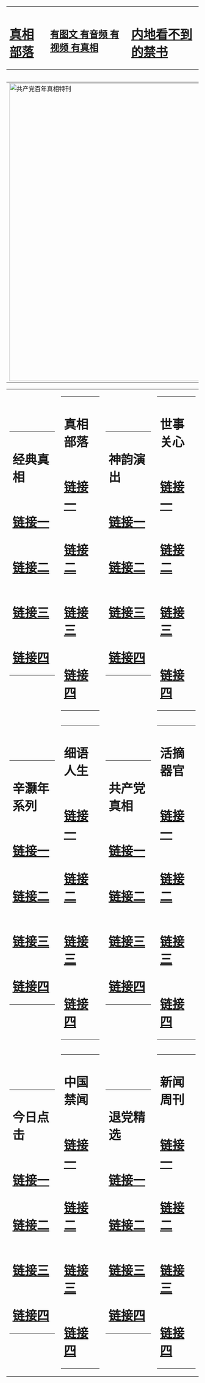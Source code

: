 <table><tr><td><H1><a href="http://t.cn/Ra2GuSi">真相部落</a></H1></td><td><H2><a href="http://t.cn/RXEW9jA">有图文 有音频 有视频 有真相</a></H2><td><H1><a href="http://t.cn/RXEWiHn"> 内地看不到的禁书</a></H1></td></table><table><table><tr><td><a href="http://t.cn/RXEWjxG"><img src="http://0482.16.alabasgames.com/zx/bngcd/gcdbnzx.jpg" width="780"  border="0" alt="共产党百年真相特刊"></a></td></tr></table><table><tr><td><table><tr><td ><h1>经典真相</h1></td></tr><tr><td><h1>  <a href="http://t.cn/RXHdfY1" target=_blank>链接一</a>  </h1></td></tr><tr><td><h1>  <a href="http://t.cn/RXHdfY1" target=_blank>链接二</a>  </h1></td></tr><tr><td><h1>  <a href="http://po.st/fut4Pg" target=_blank>链接三</a>  </h1></td></tr><tr><td><h1>  <a href="http://po.st/fut4Pg" target=_blank>链接四</a>  </h1></td></tr></table></td><td><table><tr><td ><h1>真相部落</h1></td></tr><tr><td><h1>  <a href="http://t.cn/RXHd3r5" target=_blank>链接一</a>  </h1></td></tr><tr><td><h1>  <a href="http://t.cn/RXEWMaT" target=_blank>链接二</a>  </h1></td></tr><tr><td><h1>  <a href="http://po.st/qytxjk" target=_blank>链接三</a>  </h1></td></tr><tr><td><h1>  <a href="http://po.st/zdsqqi" target=_blank>链接四</a>  </h1></td></tr></table></td><td><table><tr><td ><h1>神韵演出</h1></td></tr><tr><td><h1>  <a href="http://t.cn/RXHd1ZT" target=_blank>链接一</a>  </h1></td></tr><tr><td><h1>  <a href="http://t.cn/RXHd0ei" target=_blank>链接二</a>  </h1></td></tr><tr><td><h1>  <a href="http://po.st/6sche3" target=_blank>链接三</a>  </h1></td></tr><tr><td><h1>  <a href="http://po.st/6sche3" target=_blank>链接四</a>  </h1></td></tr></table></td><td><table><tr><td ><h1>世事关心</h1></td></tr><tr><td><h1>  <a href="http://t.cn/RXHgZw6" target=_blank>链接一</a>  </h1></td></tr><tr><td><h1>  <a href="http://t.cn/RXEjbVV" target=_blank>链接二</a>  </h1></td></tr><tr><td><h1>  <a href="http://po.st/oCyfHO" target=_blank>链接三</a>  </h1></td></tr><tr><td><h1>  <a href="http://po.st/UHGw6z" target=_blank>链接四</a>  </h1></td></tr></table></td></tr><tr><td><table><tr><td ><h1>辛灏年系列</h1></td></tr><tr><td><h1>  <a href="http://t.cn/RXHdBz1" target=_blank>链接一</a>  </h1></td></tr><tr><td><h1>  <a href="http://t.cn/RXHgZCU" target=_blank>链接二</a>  </h1></td></tr><tr><td><h1>  <a href="http://po.st/1ZkGCi" target=_blank>链接三</a>  </h1></td></tr><tr><td><h1>  <a href="http://po.st/rU3tPB" target=_blank>链接四</a>  </h1></td></tr></table></td><td><table><tr><td ><h1>细语人生</h1></td></tr><tr><td><h1>  <a href="http://t.cn/RXHdMjy" target=_blank>链接一</a>  </h1></td></tr><tr><td><h1>  <a href="http://t.cn/RXHdO8S" target=_blank>链接二</a>  </h1></td></tr><tr><td><h1>  <a href="http://po.st/pjTRZC" target=_blank>链接三</a>  </h1></td></tr><tr><td><h1>  <a href="http://po.st/jxrJdY" target=_blank>链接四</a>  </h1></td></tr></table></td><td><table><tr><td ><h1>共产党真相</h1></td></tr><tr><td><h1>  <a href="http://t.cn/RXEWjxG" target=_blank>链接一</a>  </h1></td></tr><tr><td><h1>  <a href="http://t.cn/RXHdncY" target=_blank>链接二</a>  </h1></td></tr><tr><td><h1>  <a href="http://po.st/m4SRfr" target=_blank>链接三</a>  </h1></td></tr><tr><td><h1>  <a href="http://po.st/3mfdOh" target=_blank>链接四</a>  </h1></td></tr></table></td><td><table><tr><td ><h1>活摘器官</h1></td></tr><tr><td><h1>  <a href="http://t.cn/RXHdWNz" target=_blank>链接一</a>  </h1></td></tr><tr><td><h1>  <a href="http://t.cn/RXHdDjG" target=_blank>链接二</a>  </h1></td></tr><tr><td><h1>  <a href="http://po.st/Lhug5v" target=_blank>链接三</a>  </h1></td></tr><tr><td><h1>  <a href="http://po.st/o7YO9N" target=_blank>链接四</a>  </h1></td></tr></table></td></tr><tr><td><table><tr><td ><h1>今日点击</h1></td></tr><tr><td><h1>  <a href="http://t.cn/RXHdar9" target=_blank>链接一</a>  </h1></td></tr><tr><td><h1>  <a href="http://t.cn/RXEWahD" target=_blank>链接二</a>  </h1></td></tr><tr><td><h1>  <a href="http://po.st/xAqOFR" target=_blank>链接三</a>  </h1></td></tr><tr><td><h1>  <a href="http://po.st/9PN4Mn" target=_blank>链接四</a>  </h1></td></tr></table></td><td><table><tr><td ><h1>中国禁闻</h1></td></tr><tr><td><h1>  <a href="http://t.cn/RXHdJ7j" target=_blank>链接一</a>  </h1></td></tr><tr><td><h1>  <a href="http://t.cn/RXHdQMe" target=_blank>链接二</a>  </h1></td></tr><tr><td><h1>  <a href="http://po.st/eUe7pA" target=_blank>链接三</a>  </h1></td></tr><tr><td><h1>  <a href="http://po.st/Xf0ZnC" target=_blank>链接四</a>  </h1></td></tr></table></td><td><table><tr><td ><h1>退党精选</h1></td></tr><tr><td><h1>  <a href="http://t.cn/RXHdkQl" target=_blank>链接一</a>  </h1></td></tr><tr><td><h1>  <a href="http://t.cn/RXHdJ9X" target=_blank>链接二</a>  </h1></td></tr><tr><td><h1>  <a href="http://po.st/GxJkcA" target=_blank>链接三</a>  </h1></td></tr><tr><td><h1>  <a href="http://po.st/Ath7Va" target=_blank>链接四</a>  </h1></td></tr></table></td><td><table><tr><td ><h1>新闻周刊</h1></td></tr><tr><td><h1>  <a href="http://t.cn/RXEl13u" target=_blank>链接一</a>  </h1></td></tr><tr><td><h1>  <a href="http://t.cn/RXHdoIS" target=_blank>链接二</a>  </h1></td></tr><tr><td><h1>  <a href="http://po.st/QhCELq" target=_blank>链接三</a>  </h1></td></tr><tr><td><h1>  <a href="http://po.st/wEGH5e" target=_blank>链接四</a>  </h1></td></tr></table></td></tr></table>
